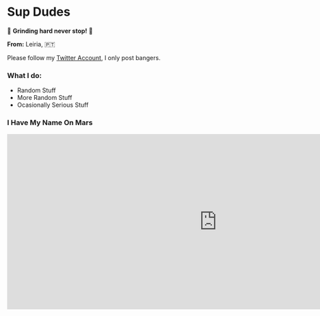 # Sup Dudes

:muscle: **Grinding hard never stop!** :muscle:

**From:** Leiria, :portugal:

Please follow my [Twitter Account](https://twitter.com/santuuus_), I only post bangers.

### What I do:
- Random Stuff
- More Random Stuff
- Ocasionally Serious Stuff

### I Have My Name On Mars
<iframe width="980" height="410" src="https://mars.nasa.gov/layout/embed/send-your-name/mars2020/certificate/?cn=227705301461" frameborder="0"></iframe>
